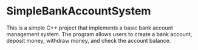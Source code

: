 # SimpleBankAccountSystem
This is a simple C++ project that implements a basic bank account management system. The program allows users to create a bank account, deposit money, withdraw money, and check the account balance.

